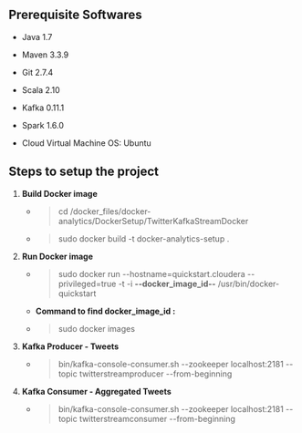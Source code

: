 ## Prerequisite Softwares

- Java 1.7
- Maven 3.3.9
- Git 2.7.4
- Scala 2.10
- Kafka 0.11.1
- Spark 1.6.0

- Cloud Virtual Machine OS: Ubuntu

## Steps to setup the project

1. **Build Docker image**
	- > cd /docker_files/docker-analytics/DockerSetup/TwitterKafkaStreamDocker
	- > sudo docker build -t docker-analytics-setup .

2. **Run Docker image**
	- > sudo docker run --hostname=quickstart.cloudera --privileged=true -t -i **--docker_image_id--** /usr/bin/docker-quickstart
	
	- **Command to find docker_image_id :**
	- > sudo docker images

3. **Kafka Producer - Tweets**
	- > bin/kafka-console-consumer.sh --zookeeper localhost:2181 --topic twitterstreamproducer --from-beginning
	
4. **Kafka Consumer - Aggregated Tweets**
	- > bin/kafka-console-consumer.sh --zookeeper localhost:2181 --topic twitterstreamconsumer --from-beginning
	
